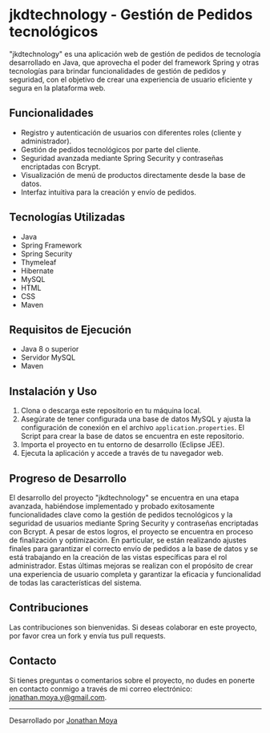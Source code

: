 # jkdtechnology - Gestión de Pedidos tecnológicos

"jkdtechnology" es una aplicación web de gestión de pedidos de tecnología desarrollado en Java, que aprovecha el poder del framework Spring y otras tecnologías para brindar
funcionalidades de gestión de pedidos y seguridad, con el objetivo de crear una experiencia de usuario eficiente y segura en la plataforma web.

## Funcionalidades

- Registro y autenticación de usuarios con diferentes roles (cliente y administrador).
- Gestión de pedidos tecnológicos por parte del cliente.
- Seguridad avanzada mediante Spring Security y contraseñas encriptadas con Bcrypt.
- Visualización de menú de productos directamente desde la base de datos.
- Interfaz intuitiva para la creación y envío de pedidos.

## Tecnologías Utilizadas

- Java
- Spring Framework
- Spring Security
- Thymeleaf
- Hibernate
- MySQL
- HTML
- CSS
- Maven

## Requisitos de Ejecución

- Java 8 o superior
- Servidor MySQL
- Maven

## Instalación y Uso

1. Clona o descarga este repositorio en tu máquina local.
2. Asegúrate de tener configurada una base de datos MySQL y ajusta la configuración de conexión en el archivo `application.properties`. El Script para crear la base de datos se encuentra en este repositorio.
4. Importa el proyecto en tu entorno de desarrollo (Eclipse JEE).
5. Ejecuta la aplicación y accede a través de tu navegador web.

## Progreso de Desarrollo

El desarrollo del proyecto "jkdtechnology" se encuentra en una etapa avanzada, habiéndose implementado y probado exitosamente funcionalidades clave como la gestión
de pedidos tecnológicos y la seguridad de usuarios mediante Spring Security y contraseñas encriptadas con Bcrypt. A pesar de estos logros, el proyecto se encuentra en proceso de finalización y optimización. En particular, se están realizando ajustes finales para garantizar el correcto envío de pedidos a la base de datos y se está trabajando en la creación de las vistas específicas para el rol administrador. Estas últimas mejoras se realizan con el propósito de crear una experiencia de usuario completa y garantizar la eficacia y funcionalidad de todas las características del sistema.

## Contribuciones

Las contribuciones son bienvenidas. Si deseas colaborar en este proyecto, por favor crea un fork y envía tus pull requests.

## Contacto

Si tienes preguntas o comentarios sobre el proyecto, no dudes en ponerte en contacto conmigo a través de mi correo electrónico: jonathan.moya.y@gmail.com.


---
Desarrollado por [Jonathan Moya](https://github.com/JKD10)
